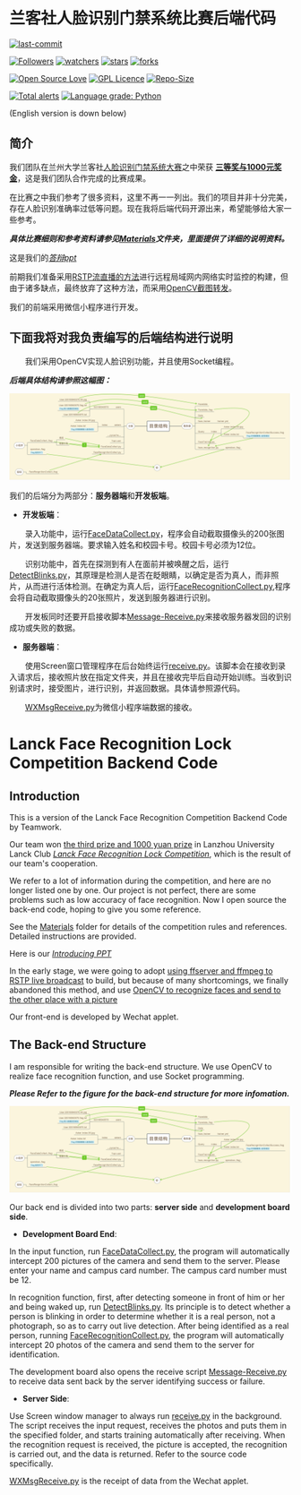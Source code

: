 # 兰客社人脸识别门禁系统比赛后端代码

[![last-commit](https://img.shields.io/github/last-commit/HollowMan6/Lanck-Face-Recognition-Lock-Competition-Backend-Code)](../../graphs/commit-activity)

[![Followers](https://img.shields.io/github/followers/HollowMan6?style=social)](https://github.com/HollowMan6?tab=followers)
[![watchers](https://img.shields.io/github/watchers/HollowMan6/Lanck-Face-Recognition-Lock-Competition-Backend-Code?style=social)](../../watchers)
[![stars](https://img.shields.io/github/stars/HollowMan6/Lanck-Face-Recognition-Lock-Competition-Backend-Code?style=social)](../../stargazers)
[![forks](https://img.shields.io/github/forks/HollowMan6/Lanck-Face-Recognition-Lock-Competition-Backend-Code?style=social)](../../stargazers)

[![Open Source Love](https://badges.frapsoft.com/os/v1/open-source.svg?v=103)](https://hollowman6.github.io/fund.html)
[![GPL Licence](https://badges.frapsoft.com/os/gpl/gpl.svg?v=103)](https://opensource.org/licenses/GPL-3.0/)
[![Repo-Size](https://img.shields.io/github/repo-size/HollowMan6/Lanck-Face-Recognition-Lock-Competition-Backend-Code.svg)](../../archive/master.zip)

[![Total alerts](https://img.shields.io/lgtm/alerts/g/HollowMan6/Lanck-Face-Recognition-Lock-Competition-Backend-Code.svg?logo=lgtm&logoWidth=18)](https://lgtm.com/projects/g/HollowMan6/Lanck-Face-Recognition-Lock-Competition-Backend-Code/alerts/)
[![Language grade: Python](https://img.shields.io/lgtm/grade/python/g/HollowMan6/Lanck-Face-Recognition-Lock-Competition-Backend-Code.svg?logo=lgtm&logoWidth=18)](https://lgtm.com/projects/g/HollowMan6/Lanck-Face-Recognition-Lock-Competition-Backend-Code/context:python)

(English version is down below)

## 简介

我们团队在兰州大学兰客社[人脸识别门禁系统大赛](http://lanck.lzu.edu.cn/?p=456)之中荣获 **[三等奖与1000元奖金](http://lanck.lzu.edu.cn/?p=473)**，这是我们团队合作完成的比赛成果。

在比赛之中我们参考了很多资料，这里不再一一列出。我们的项目并非十分完美，存在人脸识别准确率过低等问题。现在我将后端代码开源出来，希望能够给大家一些参考。

***具体比赛细则和参考资料请参见[Materials](./Materials)文件夹，里面提供了详细的说明资料。***

这是我们的[*答辩ppt*](Lanck_Team8.pptx)

前期我们准备采用[RSTP流直播的方法](https://github.com/HollowMan6/Building-CCTV/tree/master/Building-CCTV-With-RSTP-Stream-Using-ffsever)进行远程局域网内网络实时监控的构建，但由于诸多缺点，最终放弃了这种方法，而采用[OpenCV截图转发](https://github.com/HollowMan6/Building-CCTV/tree/master/Building-CCTV-With-OpenCV-Face-Recognition-Sending-Pictures)。

我们的前端采用微信小程序进行开发。

## 下面我将对我负责编写的后端结构进行说明

&emsp;&emsp;我们采用OpenCV实现人脸识别功能，并且使用Socket编程。

***后端具体结构请参照这幅图：***

![](structure.jpg)

我们的后端分为两部分：**服务器端**和**开发板端**。

* **开发板端**：

&emsp;&emsp;录入功能中，运行[FaceDataCollect.py](./Development-Board/FaceDataCollect.py)，程序会自动截取摄像头的200张图片，发送到服务器端。要求输入姓名和校园卡号。校园卡号必须为12位。

&emsp;&emsp;识别功能中，首先在探测到有人在面前并被唤醒之后，运行[DetectBlinks.py](./Development-Board/DetectBlinks.py)，其原理是检测人是否在眨眼睛，以确定是否为真人，而非照片，从而进行活体检测。在确定为真人后，运行[FaceRecognitionCollect.py](./Development-Board/FaceRecognitionCollect.py),程序会将自动截取摄像头的20张照片，发送到服务器进行识别。

&emsp;&emsp;开发板同时还要开启接收脚本[Message-Receive.py](./Development-Board/Message-Receive.py)来接收服务器发回的识别成功或失败的数据。

* **服务器端**：

&emsp;&emsp;使用Screen窗口管理程序在后台始终运行[receive.py](./Server/receive.py)。该脚本会在接收到录入请求后，接收照片放在指定文件夹，并且在接收完毕后自动开始训练。当收到识别请求时，接受图片，进行识别，并返回数据。具体请参照源代码。

&emsp;&emsp;[WXMsgReceive.py](./Server/WXMsgReceive.py)为微信小程序端数据的接收。

# Lanck Face Recognition Lock Competition Backend Code

## Introduction

This is a version of the Lanck Face Recognition Competition Backend Code by Teamwork.

Our team won [the third prize and 1000 yuan prize](](http://lanck.lzu.edu.cn/?p=473)) in Lanzhou University Lanck Club *[Lanck Face Recognition Lock Competition](http://lanck.lzu.edu.cn/?P=456)*, which is the result of our team's cooperation.

We refer to a lot of information during the competition, and here are no longer listed one by one. Our project is not perfect, there are some problems such as low accuracy of face recognition. Now I open source the back-end code, hoping to give you some reference.

See the [Materials](./Materials) folder for details of the competition rules and references. Detailed instructions are provided.

Here is our *[Introducing PPT](Lanck_Team8.pptx)*

In the early stage, we were going to adopt [using ffserver and ffmpeg to RSTP live broadcast](https://github.com/HollowMan6/Building-CCTV/tree/master/Building-CCTV-With-RSTP-Stream-Using-ffsever) to build, but because of many shortcomings, we finally abandoned this method, and use [OpenCV to recognize faces and send to the other place with a picture](https://github.com/HollowMan6/Building-CCTV/tree/master/Building-CCTV-With-OpenCV-Face-Recognition-Sending-Pictures)

Our front-end is developed by Wechat applet.

## The Back-end Structure

I am responsible for writing the back-end structure.
We use OpenCV to realize face recognition function, and use Socket programming.

***Please Refer to the figure for the back-end structure for more infomation.***

![](structure.jpg)

Our back end is divided into two parts: **server side** and **development board side**.

* **Development Board End**:

In the input function, run [FaceDataCollect.py](./Development-Board/FaceDataCollect.py), the program will automatically intercept 200 pictures of the camera and send them to the server. Please enter your name and campus card number. The campus card number must be 12.

In recognition function, first, after detecting someone in front of him or her and being waked up, run [DetectBlinks.py](./Development-Board/DetectBlinks.py). Its principle is to detect whether a person is blinking in order to determine whether it is a real person, not a photograph, so as to carry out live detection. After being identified as a real person, running [FaceRecognitionCollect.py](./Development-Board/FaceRecognitionCollect.py), the program will automatically intercept 20 photos of the camera and send them to the server for identification.

The development board also opens the receive script [Message-Receive.py](./Development-Board/Message-Receive.py) to receive data sent back by the server identifying success or failure.

* **Server Side**:

Use Screen window manager to always run [receive.py](./Server/receive.py) in the background. The script receives the input request, receives the photos and puts them in the specified folder, and starts training automatically after receiving. When the recognition request is received, the picture is accepted, the recognition is carried out, and the data is returned. Refer to the source code specifically.

[WXMsgReceive.py](./Server/WXMsgReceive.py) is the receipt of data from the Wechat applet.
